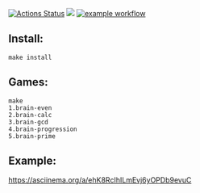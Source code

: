 [![Actions Status](https://github.com/Nikimad/frontend-project-lvl1/workflows/hexlet-check/badge.svg)](https://github.com/Nikimad/frontend-project-lvl1/actions)
<a href="https://codeclimate.com/github/codeclimate/codeclimate/maintainability"><img src="https://api.codeclimate.com/v1/badges/a99a88d28ad37a79dbf6/maintainability" /></a>
[![example workflow](https://github.com/Nikimad/frontend-project-lvl1/actions/workflows/github-actions-demo.yml/badge.svg)](https://github.com/Nikimad/frontend-project-lvl1/actions)
## Install:

```
make install
```

## Games:

```
make
1.brain-even
2.brain-calc
3.brain-gcd
4.brain-progression
5.brain-prime
```

## Example:

https://asciinema.org/a/ehK8RcIhILmEvj6yOPDb9evuC
